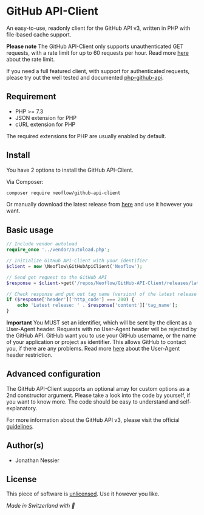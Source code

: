 # GitHub API-Client
An easy-to-use, readonly client for the GitHub API v3, written in PHP with file-based cache support.

**Please note** The GitHub API-Client only supports unauthenticated GET requests, with a rate limit for up 
to 60 requests per hour. Read more [here](https://developer.github.com/v3/#rate-limiting) about the rate limit. 

If you need a full featured client, with support for authenticated requests, please try out the well tested and 
documented [php-github-api](https://github.com/KnpLabs/php-github-api).

## Requirement
* PHP >= 7.3
* JSON extension for PHP
* cURL extension for PHP

The required extensions for PHP are usually enabled by default.

## Install
You have 2 options to install the GitHub API-Client.

Via Composer:
```bash
composer require neoflow/github-api-client
```

Or manually download the latest release from [here](https://github.com/Neoflow/GitHub-API-Client/releases) and use it
however you want.

## Basic usage
```php
// Include vendor autoload
require_once '../vendor/autoload.php';

// Initialize GitHub API-Client with your identifier
$client = new \Neoflow\GitHubApiClient('Neoflow');

// Send get request to the GitHub API
$response = $client->get('/repos/Neoflow/GitHub-API-Client/releases/latest');

// Check response and put out tag name (version) of the latest release
if ($response['header']['http_code'] === 200) {
    echo 'Latest release: ' . $response['content']['tag_name'];
}
```

**Important** You MUST set an identifier, which will be sent by the client as a User-Agent header. Requests with no 
User-Agent header will be rejected by the GitHub API. GitHub want you to use your GitHub username, or the name of 
your application or project as identifier. This allows GitHub to contact you, if there are any problems. Read more [here](https://developer.github.com/v3/#user-agent-required) 
about the User-Agent header restriction.

## Advanced configuration
The GitHub API-Client supports an optional array for custom options as a 2nd constructor argument. Please take a look into the code by yourself, if you want to know more. The code should be easy to understand and self-explanatory.

For more information about the GitHub API v3, please visit the official [guidelines](https://developer.github.com/v3/).

## Author(s)
* Jonathan Nessier

## License
This piece of software is [unlicensed](https://github.com/Neoflow/GitHub-API-Client/blob/master/LICENSE). Use it however 
you like. 

*Made in Switzerland with :cheese:*
